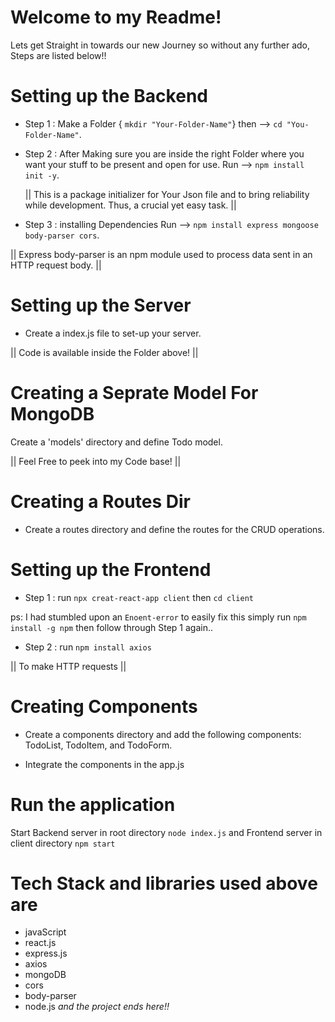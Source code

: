 # Welcome to my Readme!
Lets get Straight in towards our new Journey so without any further ado, Steps are listed below!!

# Setting up the Backend 
* Step 1 : Make a Folder { `mkdir "Your-Folder-Name"`} then --> `cd "You-Folder-Name"`.

* Step 2 : After Making sure you are inside the right Folder where you want your stuff to be present and open for use. Run --> `npm install init -y`. 

  || This is a package initializer for Your Json file and to bring reliability while development. Thus, a crucial yet easy task. ||

 * Step 3 : installing Dependencies Run --> `npm install express mongoose body-parser cors`. 
 
 || Express body-parser is an npm module used to process data sent in an HTTP request body. || 

 # Setting up the Server 
* Create a index.js file to set-up your server.
 
 || Code is available inside the Folder above! ||

 # Creating a Seprate Model For MongoDB
  Create a 'models' directory and define Todo model.
  
|| Feel Free to peek into my Code base! ||

# Creating a Routes Dir 
* Create a routes directory and define the routes for the CRUD operations.
  
# Setting up the Frontend

* Step 1 : run `npx creat-react-app client` then `cd client`

ps: I had stumbled upon an `Enoent-error` to easily fix this simply run `npm install -g npm` then follow through Step 1 again..

* Step 2 : run `npm install axios` 

|| To make HTTP requests ||

# Creating Components

* Create a components directory and add the following components: TodoList, TodoItem, and TodoForm.

* Integrate the components in the app.js 
# Run the application
Start Backend server in root directory `node index.js`
and Frontend server in client directory `npm start`

# Tech Stack and libraries used above are
* javaScript
* react.js
* express.js
* axios
* mongoDB
* cors
* body-parser
* node.js
_and the project ends here!!_
